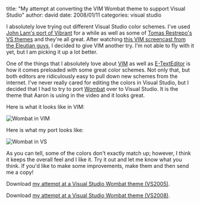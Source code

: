 
title: "My attempt at converting the VIM Wombat theme to support Visual Studio"
author: david
date: 2008/01/11
categories: visual studio

I absolutely love trying out different Visual Studio color schemes. I've used [John Lam's port of Vibrant](http://www.iunknown.com/2007/06/vibrant_ink_vis.html) for a while as well as some of [Tomas Restrepo's VS themes](http://www.winterdom.com/weblog/2007/11/22/VS2008ColorSchemes.aspx) and they're all great. After watching [this VIM screencast from the Eleutian guys](http://blog.eleutian.com/2007/12/13/VimScreencastTutorialTeaser.aspx), I decided to give VIM another try. I'm not able to fly with it yet, but I am picking it up a lot better. 

One of the things that I absolutely love about [VIM](http://www.vim.org/) as well as [E-TextEditor](http://www.e-texteditor.com/) is how it comes preloaded with some great color schemes. Not only that, but both editors are ridiculously easy to pull down new schemes from the internet. I've never really cared for editing the colors in Visual Studio, but I decided that I had to try to port [Wombat](http://dengmao.wordpress.com/2007/01/22/vim-color-scheme-wombat/) over to Visual Studio. It is the theme that Aaron is using in the video and it looks great. 

Here is what it looks like in VIM: 

![Wombat in VIM](http://www.mohundro.com/blog/content/binary/WindowsLiveWriter/MyattemptatconvertingtheVIMWombatthemeto_A345/gvimwombat_4.png)

Here is what my port looks like: 

![Wombat in VS](http://www.mohundro.com/blog/content/binary/WindowsLiveWriter/MyattemptatconvertingtheVIMWombatthemeto_A345/vswombat_2.png)

As you can tell, some of the colors don't exactly match up; however, I think it keeps the overall feel and I like it. Try it out and let me know what you think. If you'd like to make some improvements, make them and then send me a copy! 

Download [my attempt at a Visual Studio Wombat theme (VS2005)](http://www.mohundro.com/blog/content/binary/Wombat2005.zip).

Download [my attempt at a Visual Studio Wombat theme (VS2008)](http://www.mohundro.com/blog/content/binary/Wombat2008.zip).

